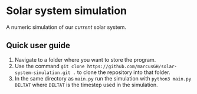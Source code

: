 # Solar system simulation

A numeric simulation of our _current_ solar system.


## Quick user guide

1. Navigate to a folder where you want to store the program. 
2. Use the command ```git clone https://github.com/marcusGH/solar-system-simulation.git .``` to clone the repository into that folder.
3. In the same directory as ```main.py``` run the simulation with ```python3 main.py DELTAT``` where ```DELTAT``` is the timestep used in the simulation.
